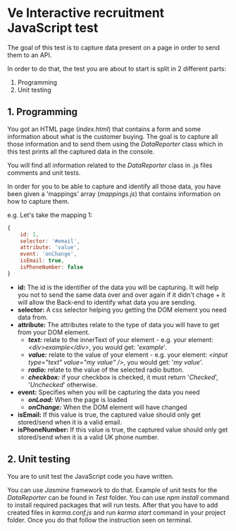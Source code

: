 # Ve Interactive recruitment JavaScript test

The goal of this test is to capture data present on a page in order to send them to an API.

In order to do that, the test you are about to start is split in 2 different parts:
  1. Programming
  2. Unit testing

## 1. Programming

You got an HTML page (*index.html*) that contains a form and some information about what is the customer buying.
The goal is to capture all those information and to send them using the *DataReporter* class which in this test prints all the captured data in the console.

You will find all information related to the *DataReporter* class in .js files comments and unit tests.

In order for you to be able to capture and identify all those data, you have been given a 'mappings' array (*mappings.js*) that contains information on how to capture them.

e.g. Let's take the mapping 1:
```javascript
{
    id: 1,
    selector: '#email',
    attribute: 'value',
    event: 'onChange',
    isEmail: true,
    isPhoneNumber: false
}
```
* **id:** The id is the identifier of the data you will be capturing. It will help you not to send the same data over and over again if it didn't chage + it will allow the Back-end to identify what data you are sending.
* **selector:** A css selector helping you getting the DOM element you need data from.
* **attribute:** The attributes relate to the type of data you will have to get from your DOM element.
	* ***text:*** relate to the innerText of your element - e.g. your element: *&lt;div&gt;example&lt;/div&gt;*, you would get: '*example*'.
	* ***value:*** relate to the value of your element - e.g. your element: *&lt;input type="text" value="my value" /&gt;*, you would get: '*my value*'.
	* ***radio:*** relate to the value of the selected radio button.
	* ***checkbox:*** if your checkbox is checked, it must return '*Checked*', '*Unchecked*' otherwise.
* **event:** Specifies when you will be capturing the data you need  
	* ***onLoad:*** When the page is loaded
	* ***onChange:*** When the DOM element will have changed
* **isEmail:** If this value is true, the captured value should only get stored/send when it is a valid email.
* **isPhoneNumber:** If this value is true, the captured value should only get stored/send when it is a valid UK phone number.


## 2. Unit testing

You are to unit test the JavaScript code you have written.

You can use *Jasmine* framework to do that.
Example of unit tests for the *DataReporter* can be found in *Test* folder.
You can use *npm install* command to install required packages that will run tests. After that you have to add created files in *karma.conf.js* and run *karma start* command in your project folder. Once you do that follow the instruction seen on terminal.
